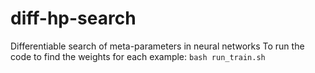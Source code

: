 # diff-hp-search
Differentiable search of meta-parameters in neural networks
To run the code to find the weights for each example: `bash run_train.sh`
